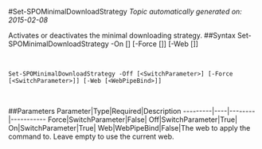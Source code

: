 #Set-SPOMinimalDownloadStrategy
*Topic automatically generated on: 2015-02-08*

Activates or deactivates the minimal downloading strategy.
##Syntax
    Set-SPOMinimalDownloadStrategy -On [<SwitchParameter>] [-Force [<SwitchParameter>]] [-Web [<WebPipeBind>]]

&nbsp;

    Set-SPOMinimalDownloadStrategy -Off [<SwitchParameter>] [-Force [<SwitchParameter>]] [-Web [<WebPipeBind>]]

&nbsp;

##Parameters
Parameter|Type|Required|Description
---------|----|--------|-----------
Force|SwitchParameter|False|
Off|SwitchParameter|True|
On|SwitchParameter|True|
Web|WebPipeBind|False|The web to apply the command to. Leave empty to use the current web.
